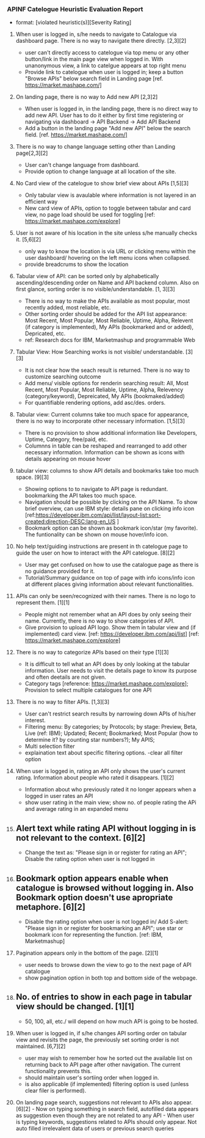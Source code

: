 ### APINF Catelogue Heuristic Evaluation Report

- format:
    <no> <problem name> [violated heuristic(s)][Severity Rating]
    <Description>
    <Possible Solution>
    


1. When user is logged in, s/he needs to navigate to Catalogue via dashboard page. There is no way to navigate there directly. [2,3][2]
    - user can't directly access to catelogue via top menu or any other button/link in the main page view when logged in. With unanonymous view, a link to catelgue appears at top right menu
    - Provide link to catelogue when user is logged in; keep a button "Browse APIs" below search field in Landing page [ref. https://market.mashape.com/]
    
2. On landing page, there is no way to Add new API [2,3]2]
    - When user is logged in, in the landing page, there is no direct way to add new API. User has to do it either by first time registering or navigating via dashboard -> API Backend -> Add API Backend
    - Add a button in the landing page "Add new API" below the search field. [ref. https://market.mashape.com/]

3. There is no way to change language setting other than Landing page[2,3][2]
    - User can't change language from dashboard.
    - Provide option to change language at all location of the site.

4. No Card view of the catelogue to show brief view about APIs [1,5][3]
    - Only tabular view is avaulable where information is not layered in an efficient way
    - New card view of APIs, option to toggle between tabular and card view, no page load should be used for toggling [ref: https://market.mashape.com/explore]

5. User is not aware of his location in the site unless s/he manually checks it. [5,6][2]
    - only way to know the location is via URL or clicking menu within the user dashboard/ hovering on the left menu icons when collapsed.
    - provide breadcrums to show the location

6. Tabular view of API: can be sorted only by alphabetically ascending/descending order on Name and API backend column. Also on first glance, sorting order is no visible/understandable. [1, 3][3]
    - There is no way to make the APIs available as most popular, most recently added, most reliable, etc.
    - Other sorting order should be added for the API list appearance: Most Recent, Most Popular, Most Reliable, Uptime, Alpha, Relevent (if category is implemented), My APIs (bookmarked and or added), Depricated, etc.
    - ref: Research docs for IBM, Marketmashup and programmable Web

7. Tabular View: How Searching works is not visible/ understandable. [3][3]
    - It is not clear how the seach result is returned. There is no way to customize searching outcome
    - Add menu/ visible options for renderin searching result: All, Most Recent, Most Popular, Most Reliable, Uptime, Alpha, Relevency (category/keyword), Depreicated, My APIs (bookmaked/added)
    - For quantifiable rendering options, add asc/des. orders.

8. Tabular view: Current columns take too much space for appearance, there is no way to incorporate other necessary information. [1,5][3]
    - There is no provision to show additional information like Developers, Uptime, Category, free/paid, etc.
    - Columnns in table can be reshaped and rearranged to add other necessary information. Information can be shown as icons with details appearing on mouse hover

9. tabular view: columns to show API details and bookmarks take too much space. [9][3]
    - Showing options to to navigate to API page is redundant. bookmarking the API takes too much space.
    - Navigation should be possible by clicking on the API Name. To show brief overview, can use IBM style: details pane on clicking info icon [ref:https://developer.ibm.com/api/list/layout-list:sort-created:direction-DESC:lang-en_US ]
    - Bookmark option can be shown as bookmark icon/star (my favorite). The funtionality can be shown on mouse hover/info icon.
    
10. No help text/guiding instructions are present in th catelogue page to guide the user on how to interact with the API catelogue. [8][2]
    - User may get confused on how to use the catalogue page as there is no guidance provided for it.
    - Tutorial/Summary guidance on top of page with info icons/info icon at different places giving information about relevant functionalities.

11. APIs can only be seen/recognized with their names. There is no logo to represent them. [1][1]
    - People might not remember what an API does by only seeing their name. Currently, there is no way to show categories of API.
    - Give provision to upload API logo. Show them in tabular view and (if implemented) card view. [ref: https://developer.ibm.com/api/list] [ref: https://market.mashape.com/explore]

12. There is no way to categorize APIs based on their type [1][3]
    - It is difficult to tell what an API does by only looking at the tabular information. User needs to visit the details page to know its purpose and often deetails are not given.
    - Category tags [reference: https://market.mashape.com/explore]; Provision to select multiple catalogues for one API

13. There is no way to filter APIs. [1,3][3]
    - User can't restrict search results by narrowing down APIs of his/her interest. 
    - Filtering menu: By categories; by Protocols; by stage: Preview, Beta, Live (ref: IBM); Updated; Recent; Bookmarked; Most Popular (how to determine it? by counting star numbers?); My APIS;
    - Multi selection filter
    - explaination text about specific filtering options.
    -clear all filter option

14. When user is logged in, rating an API only shows the user's current rating. Information about people who rated it disappears. [1][2]
    - Information about who previously rated it no longer appears when a logged in user rates an API
    - show user rating in the main view; show no. of people rating the APi and average rating in an expanded menu

15. Alert text while rating API without logging in is not relevant to the context. [6][2]
    - 
    - Change the text as: "Please sign in or register for rating an API"; Disable the rating option when user is not logged in

16. Bookmark option appears enable when catalogue is browsed without logging in. Also Bookmark option doesn't use apropriate metaphore. [6][2]
    -
    - Disable the rating option when user is not logged in/ Add S-alert: "Please sign in or register for bookmarking an API"; use star or bookmark icon for representing the function. [ref: IBM, Marketmashup]

17. Pagination appears only in the bottom of the page. [2][1]
    - user needs to browse down the view to go to the next page of API catalogue
    - show pagination option in both top and bottom side of the webpage. 

18. No. of entries to show in each page in tabular view should be changed. [1][1]
    - 
    - 50, 100, all, etc./ will depend on how much API is going to be hosted.

19. When user is logged in, if s/he changes API sorting order on tabular view and revisits the page, the previously set sorting order is not maintained. [6,7][2]
    - user may wish to remember how he sorted out the available list on returning back to API page after other navigation. The current functionality prevents this.
    - should maintain user's sortiing order when logged in.
    - is also applicable (if implemented) filtering option is used (unless clear filer is performed).

20. On landing page search, suggestions not relevant to APIs also appear. [6][2]
        - Now on typing something in search field, autofilled data appears as suggestion even though they are not related to any API
        - When user is typing keywords, suggestions related to APIs should only appear. Not auto filled irrelevalent data of users or previous search queries
